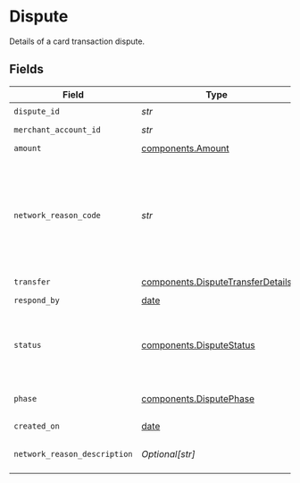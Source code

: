 # Dispute

Details of a card transaction dispute.


## Fields

| Field                                                                                                                                                                                                   | Type                                                                                                                                                                                                    | Required                                                                                                                                                                                                | Description                                                                                                                                                                                             |
| ------------------------------------------------------------------------------------------------------------------------------------------------------------------------------------------------------- | ------------------------------------------------------------------------------------------------------------------------------------------------------------------------------------------------------- | ------------------------------------------------------------------------------------------------------------------------------------------------------------------------------------------------------- | ------------------------------------------------------------------------------------------------------------------------------------------------------------------------------------------------------- |
| `dispute_id`                                                                                                                                                                                            | *str*                                                                                                                                                                                                   | :heavy_check_mark:                                                                                                                                                                                      | N/A                                                                                                                                                                                                     |
| `merchant_account_id`                                                                                                                                                                                   | *str*                                                                                                                                                                                                   | :heavy_check_mark:                                                                                                                                                                                      | N/A                                                                                                                                                                                                     |
| `amount`                                                                                                                                                                                                | [components.Amount](../../models/components/amount.md)                                                                                                                                                  | :heavy_check_mark:                                                                                                                                                                                      | N/A                                                                                                                                                                                                     |
| `network_reason_code`                                                                                                                                                                                   | *str*                                                                                                                                                                                                   | :heavy_check_mark:                                                                                                                                                                                      | Indicates the card network's category for the dispute. <br/><br/>These codes may differ between card brands. You can find more information on the code from the networkReasonDescription field.         |
| `transfer`                                                                                                                                                                                              | [components.DisputeTransferDetails](../../models/components/disputetransferdetails.md)                                                                                                                  | :heavy_check_mark:                                                                                                                                                                                      | N/A                                                                                                                                                                                                     |
| `respond_by`                                                                                                                                                                                            | [date](https://docs.python.org/3/library/datetime.html#date-objects)                                                                                                                                    | :heavy_check_mark:                                                                                                                                                                                      | N/A                                                                                                                                                                                                     |
| `status`                                                                                                                                                                                                | [components.DisputeStatus](../../models/components/disputestatus.md)                                                                                                                                    | :heavy_check_mark:                                                                                                                                                                                      | The status of a particular dispute. <br/><br/>Read our [disputes guide](https://docs.moov.io/guides/money-movement/accept-payments/card-acceptance/disputes/#dispute-statuses) to learn what each status means. |
| `phase`                                                                                                                                                                                                 | [components.DisputePhase](../../models/components/disputephase.md)                                                                                                                                      | :heavy_check_mark:                                                                                                                                                                                      | The phase of a dispute within the dispute lifecycle.                                                                                                                                                    |
| `created_on`                                                                                                                                                                                            | [date](https://docs.python.org/3/library/datetime.html#date-objects)                                                                                                                                    | :heavy_check_mark:                                                                                                                                                                                      | N/A                                                                                                                                                                                                     |
| `network_reason_description`                                                                                                                                                                            | *Optional[str]*                                                                                                                                                                                         | :heavy_minus_sign:                                                                                                                                                                                      | Provides detail on the card network's categorization of the dispute.                                                                                                                                    |